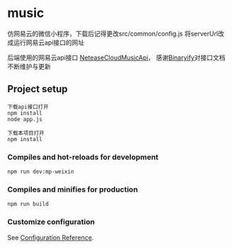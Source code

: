# music
仿网易云的微信小程序，下载后记得更改src/common/config.js 将serverUrl改成运行网易云api接口的网址

后端使用的网易云api接口
 [NeteaseCloudMusicApi](https://binaryify.github.io/NeteaseCloudMusicApi/#/?id=neteasecloudmusicapi)，
感谢[Binaryify](https://github.com/Binaryify)对接口文档不断维护与更新
## Project setup
```
下载api接口打开
npm install
node app.js

下载本项目打开
npm install
```

### Compiles and hot-reloads for development
```
npm run dev:mp-weixin
```

### Compiles and minifies for production
```
npm run build
```

### Customize configuration
See [Configuration Reference](https://cli.vuejs.org/config/).
